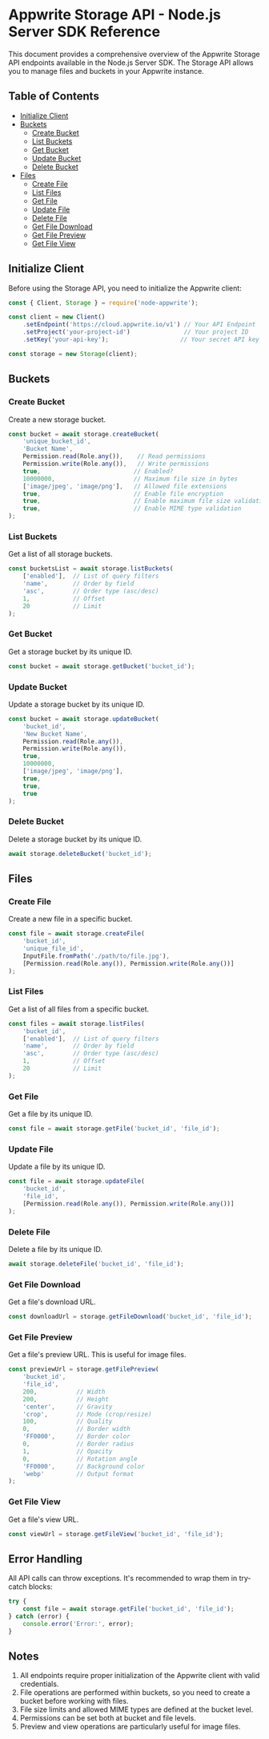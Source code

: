 # Appwrite Storage API - Node.js Server SDK Reference

This document provides a comprehensive overview of the Appwrite Storage API endpoints available in the Node.js Server SDK. The Storage API allows you to manage files and buckets in your Appwrite instance.

## Table of Contents
- [Initialize Client](#initialize-client)
- [Buckets](#buckets)
  - [Create Bucket](#create-bucket)
  - [List Buckets](#list-buckets)
  - [Get Bucket](#get-bucket)
  - [Update Bucket](#update-bucket)
  - [Delete Bucket](#delete-bucket)
- [Files](#files)
  - [Create File](#create-file)
  - [List Files](#list-files)
  - [Get File](#get-file)
  - [Update File](#update-file)
  - [Delete File](#delete-file)
  - [Get File Download](#get-file-download)
  - [Get File Preview](#get-file-preview)
  - [Get File View](#get-file-view)

## Initialize Client

Before using the Storage API, you need to initialize the Appwrite client:

```javascript
const { Client, Storage } = require('node-appwrite');

const client = new Client()
    .setEndpoint('https://cloud.appwrite.io/v1') // Your API Endpoint
    .setProject('your-project-id')               // Your project ID
    .setKey('your-api-key');                    // Your secret API key

const storage = new Storage(client);
```

## Buckets

### Create Bucket

Create a new storage bucket.

```javascript
const bucket = await storage.createBucket(
    'unique_bucket_id',
    'Bucket Name',
    Permission.read(Role.any()),    // Read permissions
    Permission.write(Role.any()),   // Write permissions
    true,                          // Enabled?
    10000000,                      // Maximum file size in bytes
    ['image/jpeg', 'image/png'],   // Allowed file extensions
    true,                          // Enable file encryption
    true,                          // Enable maximum file size validation
    true,                          // Enable MIME type validation
);
```

### List Buckets

Get a list of all storage buckets.

```javascript
const bucketsList = await storage.listBuckets(
    ['enabled'],  // List of query filters
    'name',       // Order by field
    'asc',        // Order type (asc/desc)
    1,            // Offset
    20            // Limit
);
```

### Get Bucket

Get a storage bucket by its unique ID.

```javascript
const bucket = await storage.getBucket('bucket_id');
```

### Update Bucket

Update a storage bucket by its unique ID.

```javascript
const bucket = await storage.updateBucket(
    'bucket_id',
    'New Bucket Name',
    Permission.read(Role.any()),
    Permission.write(Role.any()),
    true,
    10000000,
    ['image/jpeg', 'image/png'],
    true,
    true,
    true
);
```

### Delete Bucket

Delete a storage bucket by its unique ID.

```javascript
await storage.deleteBucket('bucket_id');
```

## Files

### Create File

Create a new file in a specific bucket.

```javascript
const file = await storage.createFile(
    'bucket_id',
    'unique_file_id',
    InputFile.fromPath('./path/to/file.jpg'),
    [Permission.read(Role.any()), Permission.write(Role.any())]
);
```

### List Files

Get a list of all files from a specific bucket.

```javascript
const files = await storage.listFiles(
    'bucket_id',
    ['enabled'],  // List of query filters
    'name',       // Order by field
    'asc',        // Order type (asc/desc)
    1,            // Offset
    20            // Limit
);
```

### Get File

Get a file by its unique ID.

```javascript
const file = await storage.getFile('bucket_id', 'file_id');
```

### Update File

Update a file by its unique ID.

```javascript
const file = await storage.updateFile(
    'bucket_id',
    'file_id',
    [Permission.read(Role.any()), Permission.write(Role.any())]
);
```

### Delete File

Delete a file by its unique ID.

```javascript
await storage.deleteFile('bucket_id', 'file_id');
```

### Get File Download

Get a file's download URL.

```javascript
const downloadUrl = storage.getFileDownload('bucket_id', 'file_id');
```

### Get File Preview

Get a file's preview URL. This is useful for image files.

```javascript
const previewUrl = storage.getFilePreview(
    'bucket_id',
    'file_id',
    200,           // Width
    200,           // Height
    'center',      // Gravity
    'crop',        // Mode (crop/resize)
    100,           // Quality
    0,             // Border width
    'FF0000',      // Border color
    0,             // Border radius
    1,             // Opacity
    0,             // Rotation angle
    'FF0000',      // Background color
    'webp'         // Output format
);
```

### Get File View

Get a file's view URL.

```javascript
const viewUrl = storage.getFileView('bucket_id', 'file_id');
```

## Error Handling

All API calls can throw exceptions. It's recommended to wrap them in try-catch blocks:

```javascript
try {
    const file = await storage.getFile('bucket_id', 'file_id');
} catch (error) {
    console.error('Error:', error);
}
```

## Notes

1. All endpoints require proper initialization of the Appwrite client with valid credentials.
2. File operations are performed within buckets, so you need to create a bucket before working with files.
3. File size limits and allowed MIME types are defined at the bucket level.
4. Permissions can be set both at bucket and file levels.
5. Preview and view operations are particularly useful for image files.